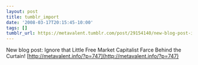 ```yaml
---
layout: post
title: tumblr_import
date: '2008-03-17T20:15:45-10:00'
tags: []
tumblr_url: https://metavalent.tumblr.com/post/29154140/new-blog-post-ignore-that-little-free-market
---
```

New blog post: Ignore that Little Free Market Capitalist Farce Behind the Curtain! [http://metavalent.info/?p=747](http://metavalent.info/?p=747)

